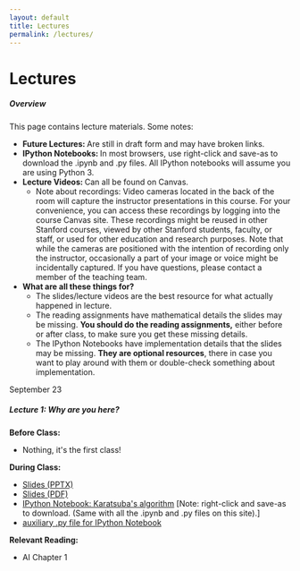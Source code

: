 ```yaml
---
layout: default
title: Lectures
permalink: /lectures/
---
```


# Lectures

<div class="panel">
<h5 class="card-title">Overview</h5>
<p>
This page contains lecture materials.  Some notes:
<ul>
<li> <b> Future Lectures: </b> Are still in draft form and may have broken links. </li>
<li> <b> IPython Notebooks: </b> In most browsers, use right-click and save-as to download the .ipynb and .py files. All IPython notebooks will assume you are using Python 3.
</li>
<li> <b> Lecture Videos: </b> Can all be found on Canvas.
<ul> <li> Note about recordings: Video cameras located in the back of the room will capture the instructor presentations in this course. For your convenience, you can access these recordings by logging into the course Canvas site. These recordings might be reused in other Stanford courses, viewed by other Stanford students, faculty, or staff, or used for other education and research purposes. Note that while the cameras are positioned with the intention of recording only the instructor, occasionally a part of your image or voice might be incidentally captured. If you have questions, please contact a member of the teaching team. </li></ul></li>
<li><b> What are all these things for? </b>
<ul>
<li> The slides/lecture videos are the best resource for what actually happened in lecture. </li>
<li> The reading assignments have mathematical details the slides may be missing. <b>You should do the reading assignments,</b> either before or after class, to make sure you get these missing details. </li>
<li> The IPython Notebooks have implementation details that the slides may be missing. <b>They are optional resources</b>, there in case you want to play around with them or double-check something about implementation. </li>
</ul></li>
</ul>
</p>
</div>

<div class="card mb-4">
  <div class="card-header">
    September 23
  </div>
  <div class="card-body">
    <h5 class="card-title">Lecture 1: Why are you here?</h5>
    <p class="card-text">
    <b>Before Class:</b>
	<ul>
	<li> Nothing, it's the first class! </li>
	</ul>
    <b>During Class:</b>
	<ul>
    	<li> <a href="/assets/Lectures/Lecture1/Lecture1.pptx">Slides (PPTX)</a></li>
            <li> <a href="/assets/Lectures/Lecture1/Lecture1-compressed.pdf">Slides (PDF)</a></li>
            <li><a href="/assets/Lectures/Lecture1/lecture1_karatsuba.ipynb">IPython Notebook: Karatsuba's algorithm</a> [Note: right-click and save-as to download.  (Same with all the .ipynb and .py files on this site).]</li>
              <li> <a href="/assets/Lectures/Lecture1/multHelpers.py">auxiliary .py file for IPython Notebook</a> </li>
	</ul>
<b>Relevant Reading:</b>
<ul>
<li> AI Chapter 1 </li>
</ul>
</p>
  </div>
</div>


